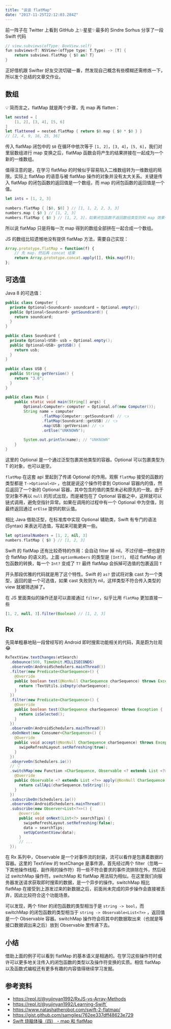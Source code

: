 ```yaml
---
title: "谈谈 flatMap"
date: "2017-11-25T22:12:03.284Z"
---
```

前一阵子在 Twitter 上看到 GitHub 上✨星星✨最多的 Sindre Sorhus 分享了一段 Swift 代码
```swift
// view.subviews(ofType: BoxView.self)
fun subviews<T: NSView>(ofType type: T.Type) -> [T] {
    return subviews.flatMap { $0 as? T}
}
```
正好借机跟 Swifter 好友交流切磋一番，然发现自己概念有些模糊还需修炼一下，所以发个总结的文章交作业。
 
## 数组
💡 简而言之，flatMap 就是两个步骤，先 map 再 flatten：
```swift
let nested = [
    [1, 2], [3, 4], [5, 6]
]
let flattened = nested.flatMap { return $0.map { $0 * $0 } }
// [2, 4, 9, 16, 25, 36]
```
传入 flatMap 闭包中的 `$0` 在循环中依次等于 `[1, 2]`，`[3, 4]`，`[5, 6]`，我们对里层数组进行 map 变换之后，flatMap 函数会将产生的结果拼接在一起成为一个新的一维数组。
 
值得注意的是，在学习 flatMap 的时候似乎容易陷入二维数组转为一维数组的局限。实际上 flatMap 的语意与被 flatMap 操作的对象并没有太大关系。关键是传入 flatMap 的闭包函数的返回值是一个数组，而 map 的闭包函数的返回值是一个值。
 
```swift
let ints = [1, 2, 3]
 
numbers.flatMap { [$0, $0] } // [1, 1, 2, 2, 3, 3]
numbers.map { $0 } // [1, 2, 3]
numbers.flatMap { $0 } // [1, 2, 3]，如果闭包函数不返回数组类型则和 map 效果一样
```
所以说 flatMap 只是将每一次 map 得到的数组全部拼在一起合成一个数组。
 
JS 的数组比较遗憾地没有提供 flatMap 方法，需要自己实现：
```javascript
Array.prototype.flatMap = function(f) {
    // 先 map，然后再 concat 结果
    return Array.prototype.concat.apply([], this.map(f));
};
```
 
## 可选值
Java 8 的可选值：
```java
public class Computer {
  private Optional<Soundcard> soundcard = Optional.empty();
  public Optional<Soundcard> getSoundcard() {
    return soundcard;
  }
}
 
public class Soundcard {
  private Optional<USB> usb = Optional.empty();
  public Optional<USB> getUSB() {
    return usb;
  }
}
 
public class USB {
  public String getVersion() {
    return "3.0";
  }
}
 
public class Main {
    public static void main(String[] args) {
        Optional<Computer> computer = Optional.of(new Computer());
        String name = computer
                .flatMap(Computer::getSoundcard) // 👈
                .flatMap(Soundcard::getUSB) // 👈
                .map(USB::getVersion) // 👈
                .orElse("UNKNOWN");
 
        System.out.println(name); // "UNKNOWN"
    }
}
```
 
这里的 Optional 是一个通过泛型包裹其他类型的容器。Optional<T> 可以包裹类型为 T 的对象，也可以是空。
 
`flatMap` 在这套 api 里起到了传递 Optional 的作用。观察 `flatMap` 接受的函数的类型都是 `T->Optional<U>` ，也就是说这个操作符拿到 Optional 容器内的值，然后返回了一个新的 Optional 容器，其中包含的值的类型未必和原先的一致。由于空对象不再以 `null` 的形式出现，而是被包在了 Optional 容器之中，这样就可以链式调用，避免空指针异常。如果在调用的过程中有一个 Optional 中为空值，则最终返回通过 `orElse` 提供的默认值。
 
相比 Java 借助泛型，在标准库中实现 Optional 辅助类，Swift 有专门的语法 (Syntax) 来表达可选值，写起来可能更爽一些。
```swift
let optionalNumbers = [1, 2, nil, 3]
numbers.flatMap { $0 } // [1, 2, 3]
```
Swift 的 flatMap 还有比较奇特的作用：会自动 filter 掉 nil。不过仔细一想也是符合 flatMap 的语义的。上面 `optionNumbers` 的类型是 `[Int?]`， 经过 flatMap 闭包函数的转换，每一个 `Int?` 变成了 `T?` 最终 flatMap 会拆掉可选值的包裹返回 `T`
 
开头那段优雅的代码就是用了这个特性。Swift 的 `as?` 尝试将对象 cast 为一个类型，返回的是一个可选值，如果 cast 失败则为 nil，这样类型不符合传入类型的 view 就被筛选掉了。
 
在 JS 里面类似的操作还是可以直接通过 `filter`，似乎比用 `flatMap` 更加直接一些
```javascript
[1, 2, null, 3].filter(Boolean) // [1, 2, 3]
```
 
## Rx
先简单粗暴地贴一段曾经写的 Android 即时搜索功能相关的代码，真是蔚为壮观 😂
```java
RxTextView.textChanges(etSearch)
  .debounce(500, TimeUnit.MILLISECONDS)
  .observeOn(AndroidSchedulers.mainThread())
  .filter(new Predicate<CharSequence>() {
    @Override
    public boolean test(@NonNull CharSequence charSequence) throws Exception {
      return !TextUtils.isEmpty(charSequence);
    }
  })
  .filter(new Predicate<CharSequence>() {
    @Override
    public boolean test(CharSequence charSequence) throws Exception {
      return isSelected();
    }
  })
  .observeOn(AndroidSchedulers.mainThread())
  .doOnNext(new Consumer<CharSequence>() {
    @Override
    public void accept(@NonNull CharSequence charSequence) throws Exception {
      swipeRefreshLayout.setRefreshing(true);
    }
  })
  .observeOn(Schedulers.io())
  // 👇
  .switchMap(new Function <CharSequence, Observable <? extends List <?>>> () {
    @Override
    public Observable <? extends List <?>> apply(@NonNull CharSequence charSequence) throws Exception {
      return callApi(charSequence.toString());
    }
  })
  .subscribeOn(Schedulers.io())
  .observeOn(AndroidSchedulers.mainThread())
  .subscribe(new Observer<List<?>>() {
      @override
      public void onNext(List<?> searchTips) {
        swipeRefreshLayout.setRefreshing(false);
        data = searchTips;
        setUpContentView(data);
      }
      // ...
  });
```
在 Rx 系列中，Observable 是一个对事件流的封装，流可以看作是包裹着数据的容器。这里的 TextView 的 textChange 是事件源，首先经过两个 filter（忽略一下其他操作线程、副作用的操作符）将一些不符合要求的事件流排除在外，然后经过 switchMap 操作符。switchMap 和 flatMap 用法较为相似。在这里我们向服务器发送请求获取即时搜索的数据，是一个异步的操作。switchMap 相比 flatMap 在接受到上游发过来的新数据之后，前面尚未完成的异步操作会直接被丢弃，因此比较符合这个功能场景。
 
可以发现，两个 filter 的闭包函数的类型相当于是 `string -> bool`，而 switchMap 的闭包函数的类型相当于 `string -> Observable<List<?>>` ，返回值是一个 Observable 容器。switchMap 操作符会将其中的数据取出来（也就是等接口数据调出来之后）放到 Observable 里传递下去。
 
## 小结
借助上面的例子可以看到 flatMap 的基本语义是相通的。在学习这些操作符时或许可以更多地关注传入的闭包函数的类型以及操作符变换的实质。相信 flatMap 以及函数式编程还有更多有趣的内容值得继续学习发掘。
 
## 参考资料
* https://repl.it/@yujinyan1992/RxJS-vs-Array-Methods
* https://repl.it/@yujinyan1992/Learning-Swift`
* https://www.natashatherobot.com/swift-2-flatmap/
* https://gist.github.com/samgiles/762ee337dff48623e729
* [Swift 烧脑体操（四） - map 和 flatMap](http://www.infoq.com/cn/articles/swift-brain-gym-map-and-flatmap)